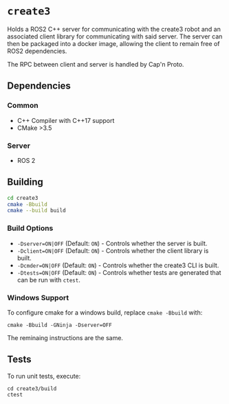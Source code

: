 # `create3`

Holds a ROS2 C++ server for communicating with the create3 robot and an associated client library for communicating
with said server. The server can then be packaged into a docker image, allowing the client to remain free of ROS2 dependencies.

The RPC between client and server is handled by Cap'n Proto.

## Dependencies

### Common
  - C++ Compiler with C++17 support
  - CMake >3.5

### Server
  - ROS 2 

## Building

```bash
cd create3
cmake -Bbuild
cmake --build build
```

### Build Options

  - `-Dserver=ON|OFF` (Default: `ON`) - Controls whether the server is built.
  - `-Dclient=ON|OFF` (Default: `ON`) - Controls whether the client library is built.
  - `-Dcmder=ON|OFF` (Default: `ON`) - Controls whether the create3 CLI is built.
  - `-Dtests=ON|OFF` (Default: `ON`) - Controls whether tests are generated that can be run with `ctest`.

### Windows Support

To configure cmake for a windows build, replace `cmake -Bbuild` with:

```
cmake -Bbuild -GNinja -Dserver=OFF
```

The reminaing instructions are the same.

## Tests

To run unit tests, execute:

```
cd create3/build
ctest
```
